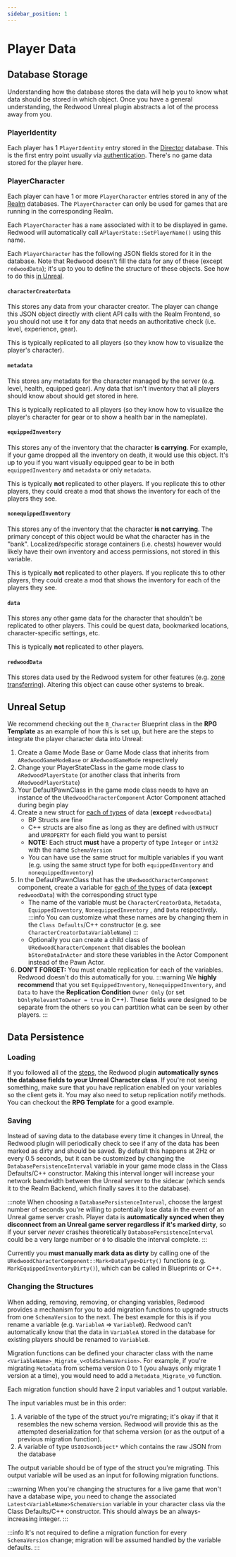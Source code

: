 ```yaml
---
sidebar_position: 1
---
```


# Player Data

## Database Storage

Understanding how the database stores the data will help you to know what data should be stored in which object. Once you have a general understanding, the Redwood Unreal plugin abstracts a lot of the process away from you.

### PlayerIdentity

Each player has 1 `PlayerIdentity` entry stored in the [Director](../architecture/overview.md#director) database. This is the first entry point usually via [authentication](../providers/authentication/overview.md). There's no game data stored for the player here.

### PlayerCharacter

Each player can have 1 or more `PlayerCharacter` entries stored in any of the [Realm](../architecture/overview.md#realms) databases. The `PlayerCharacter` can only be used for games that are running in the corresponding Realm.

Each `PlayerCharacter` has a `name` associated with it to be displayed in game. Redwood will automatically call `APlayerState::SetPlayerName()` using this name.

Each `PlayerCharacter` has the following JSON fields stored for it in the database. Note that Redwood doesn't fill the data for any of these (except `redwoodData`); it's up to you to define the structure of these objects. See how to do this [in Unreal](#unreal-setup).

#### `characterCreatorData`

This stores any data from your character creator. The player can change this JSON object directly with client API calls with the Realm Frontend, so you should not use it for any data that needs an authoritative check (i.e. level, experience, gear).

This is typically replicated to all players (so they know how to visualize the player's character).

#### `metadata`

This stores any metadata for the character managed by the server (e.g. level, health, equipped gear). Any data that isn't inventory that all players should know about should get stored in here.

This is typically replicated to all players (so they know how to visualize the player's character for gear or to show a health bar in the nameplate).

#### `equippedInventory`

This stores any of the inventory that the character **is carrying**. For example, if your game dropped all the inventory on death, it would use this object. It's up to you if you want visually equipped gear to be in both `equippedInventory` and `metadata` or only `metadata`.

This is typically **not** replicated to other players. If you replicate this to other players, they could create a mod that shows the inventory for each of the players they see.

#### `nonequippedInventory`

This stores any of the inventory that the character **is not carrying**. The primary concept of this object would be what the character has in the "bank". Localized/specific storage containers (i.e. chests) however would likely have their own inventory and access permissions, not stored in this variable.

This is typically **not** replicated to other players. If you replicate this to other players, they could create a mod that shows the inventory for each of the players they see.


#### `data`

This stores any other game data for the character that shouldn't be replicated to other players. This could be quest data, bookmarked locations, character-specific settings, etc.

This is typically **not** replicated to other players.

#### `redwoodData`

This stores data used by the Redwood system for other features (e.g. [zone transferring](./zones.md)). Altering this object can cause other systems to break.

## Unreal Setup

We recommend checking out the `B_Character` Blueprint class in the **RPG Template** as an example of how this is set up, but here are the steps to integrate the player character data into Unreal:

1. Create a Game Mode Base or Game Mode class that inherits from `ARedwoodGameModeBase` or `ARedwoodGameMode` respectively
1. Change your PlayerStateClass in the game mode class to `ARedwoodPlayerState` (or another class that inherits from `ARedwoodPlayerState`)
1. Your DefaultPawnClass in the game mode class needs to have an instance of the `URedwoodCharacterComponent` Actor Component attached during begin play
1. Create a new struct for [each of types](#playercharacter) of data (**except** `redwoodData`)
    - BP Structs are fine
    - C++ structs are also fine as long as they are defined with `USTRUCT` and `UPROPERTY` for each field you want to persist
    - **NOTE:** Each struct **must** have a property of type `Integer` or `int32` with the name `SchemaVersion`
    - You can have use the same struct for multiple variables if you want (e.g. using the same struct type for both `equippedInventory` and `nonequippedInventory`)
1. In the DefaultPawnClass that has the `URedwoodCharacterComponent` component, create a variable for [each of the types](#playercharacter) of data (**except** `redwoodData`) with the corresponding struct type
    - The name of the variable must be `CharacterCreatorData`, `Metadata`, `EquippedInventory`, `NonequippedInventory` , and `Data` respectively.
        :::info
        You can customize what these names are by changing them in the `Class Defaults`/C++ constructor (e.g. see `CharacterCreatorDataVariableName`)
        :::
    - Optionally you can create a child class of `URedwoodCharacterComponent` that disables the boolean `bStoreDataInActor` and store these variables in the Actor Component instead of the Pawn Actor.
1. **DON'T FORGET:** You must enable replication for each of the variables. Redwood doesn't do this automatically for you.
    :::warning
    We **highly recommend** that you set `EquippedInventory`, `NonequippedInventory`, and `Data` to have the **Replication Condition** `Owner Only` (or set `bOnlyRelevantToOwner = true` in C++). These fields were designed to be separate from the others so you can partition what can be seen by other players.
    :::

## Data Persistence

### Loading

If you followed all of the [steps](#unreal-setup), the Redwood plugin **automatically syncs the database fields to your Unreal Character class**. If you're not seeing something, make sure that you have replication enabled on your variables so the client gets it. You may also need to setup replication notify methods. You can checkout the **RPG Template** for a good example.

### Saving

Instead of saving data to the database every time it changes in Unreal, the Redwood plugin will periodically check to see if any of the data has been marked as dirty and should be saved. By default this happens at 2Hz or every 0.5 seconds, but it can be customized by changing the `DatabasePersistenceInterval` variable in your game mode class in the Class Defaults/C++ constructor. Making this interval longer will increase your network bandwidth between the Unreal server to the sidecar (which sends it to the Realm Backend, which finally saves it to the database).

:::note
When choosing a `DatabasePersistenceInterval`, choose the largest number of seconds you're willing to potentially lose data in the event of an Unreal game server crash. Player data is **automatically synced when they disconnect from an Unreal game server regardless if it's marked dirty**, so if your server *never* crashes theoretically `DatabasePersistenceInterval` could be a very large number or `0` to disable the interval complete.
:::

Currently you **must manually mark data as dirty** by calling one of the `URedwoodCharacterComponent::Mark<DataType>Dirty()` functions (e.g. `MarkEquippedInventoryDirty()`), which can be called in Blueprints or C++.

### Changing the Structures

When adding, removing, removing, or changing variables, Redwood provides a mechanism for you to add migration functions to upgrade structs from one `SchemaVersion` to the next. The best example for this is if you rename a variable (e.g. `VariableA` => `VariableB`). Redwood can't automatically know that the data in `VariableA` stored in the database for existing players should be renamed to `VariableB`.

Migration functions can be defined your character class with the name `<VariableName>_Migrate_v<OldSchemaVersion>`. For example, if you're migrating `Metadata` from schema version 0 to 1 (you always only migrate 1 version at a time), you would need to add a `Metadata_Migrate_v0` function.

Each migration function should have 2 input variables and 1 output variable.

The input variables must be in this order:
1. A variable of the type of the struct you're migrating; it's okay if that it resembles the new schema version. Redwood will provide this as the attempted deserialization for that schema version (or as the output of a previous migration function).
1. A variable of type `USIOJsonObject*` which contains the raw JSON from the database

The output variable should be of type of the struct you're migrating. This output variable will be used as an input for following migration functions.

:::warning
When you're changing the structures for a live game that won't have a database wipe, you need to change the associated `Latest<VariableName>SchemaVersion` variable in your character class via the Class Defaults/C++ constructor. This should always be an always-increasing integer.
:::

:::info
It's not required to define a migration function for every `SchemaVersion` change; migration will be assumed handled by the variable defaults.
:::
